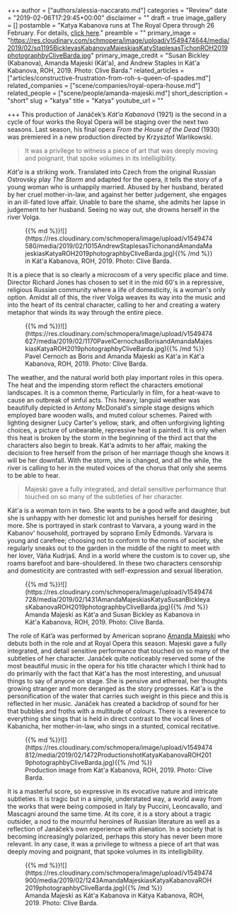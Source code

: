 +++
author = ["authors/alessia-naccarato.md"]
categories = "Review"
date = "2019-02-06T17:29:45+00:00"
disclaimer = ""
draft = true
image_gallery = []
postamble = "Katya Kabanova runs at The Royal Opera through 26 February. For details, [click here](https://www.roh.org.uk/productions/katya-kabanova-by-richard-jones)."
preamble = ""
primary_image = "https://res.cloudinary.com/schmopera/image/upload/v1549474644/media/2019/02/sq1195BickleyasKabanovaMajeskiasKatyStaplesasTichonROH2019photographbyCliveBarda.jpg"
primary_image_credit = "Susan Bickley (Kabanova), Amanda Majeski (Kát'a), and Andrew Staples  in Kát'a Kabanova, ROH, 2019. Photo: Clive Barda."
related_articles = ["articles/constructive-frustration-from-roh-s-queen-of-spades.md"]
related_companies = ["scene/companies/royal-opera-house.md"]
related_people = ["scene/people/amanda-majeski.md"]
short_description = "short"
slug = "katya"
title = "Katya"
youtube_url = ""

+++
This production of Janáček’s _Kát'a Kabanová_ (1921) is the second in a cycle of four works the Royal Opera will be staging over the next two seasons. Last season, his final opera _From the House of the Dead_ (1930) was premiered in a new production directed by Krzysztof Warlikowski.

> It was a privilege to witness a piece of art that was deeply moving and poignant, that spoke volumes in its intelligibility.

_Kát'a_ is a striking work. Translated into Czech from the original Russian Ostrovsky play _The Storm_ and adapted for the opera, it tells the story of a young woman who is unhappily married. Abused by her husband, berated by her cruel mother-in-law, and against her better judgement, she engages in an ill-fated love affair. Unable to bare the shame, she admits her lapse in judgement to her husband. Seeing no way out, she drowns herself in the river Volga.

<figure data-type="image">{{% md %}}![](https://res.cloudinary.com/schmopera/image/upload/v1549474580/media/2019/02/1015AndrewStaplesasTichonandAmandaMajeskiasKatyaROH2019photographbyCliveBarda.jpg){{% /md %}}

<figcaption> in Kát'a Kabanova, ROH, 2019. Photo: Clive Barda. </figcaption>

</figure>

It is a piece that is so clearly a microcosm of a very specific place and time. Director Richard Jones has chosen to set it in the mid 60's in a repressive, religious Russian community where a life of domesticity, is a woman's only option. Amidst all of this, the river Volga weaves its way into the music and into the heart of its central character, calling to her and creating a watery metaphor that winds its way through the entire piece.

<figure data-type="image">{{% md %}}![](https://res.cloudinary.com/schmopera/image/upload/v1549474627/media/2019/02/1170PavelCernochasBorisandAmandaMajeskiasKatyaROH2019photographbyCliveBarda.jpg){{% /md %}}

<figcaption>Pavel Cernoch as Boris and Amanda Majeski as Kát'a in Kát'a Kabanova, ROH, 2019. Photo: Clive Barda. </figcaption>

</figure>

The weather, and the natural world both play important roles in this opera. The heat and the impending storm reflect the characters emotional landscapes. It is a common theme, Particularly in film, for a heat-wave to cause an outbreak of sinful acts. This heavy, languid weather was beautifully depicted in Antony McDonald's simple stage designs which employed bare wooden walls, and muted colour schemes. Paired with lighting designer Lucy Carter's yellow, stark, and often unforgiving lighting choices, a picture of unbearable, repressive heat is painted. It is only when this heat is broken by the storm in the beginning of the third act that the characters also begin to break. Kát'a admits to her affair, making the decision to free herself from the prison of her marriage though she knows it will be her downfall. With the storm, she is changed, and all the while, the river is calling to her in the muted voices of the chorus that only she seems to be able to hear.

> Majeski gave a fully integrated, and detail sensitive performance that touched on so many of the subtleties of her character.

Kát'a is a woman torn in two. She wants to be a good wife and daughter, but she is unhappy with her domestic lot and punishes herself for desiring more. She is portrayed in stark contrast to Varvara, a young ward in the Kabanov' household, portrayed by soprano Emily Edmonds. Varvara is young and carefree; choosing not to conform to the norms of society, she regularly sneaks out to the garden in the middle of the night to meet with her lover, Váňa Kudrjaš. And in a world where the custom is to cover up, she roams barefoot and bare-shouldered. In these two characters censorship and domesticity are contrasted with self-expression and sexual liberation.

<figure data-type="image">{{% md %}}![](https://res.cloudinary.com/schmopera/image/upload/v1549474728/media/2019/02/1431AmandaMajeskiasKatyaSusanBickleyasKabanovaROH2019photographbyCliveBarda.jpg){{% /md %}}

<figcaption>Amanda Majeski as Kát'a and Susan Bickley as Kabanova in Kát'a Kabanova, ROH, 2019. Photo: Clive Barda. </figcaption>

</figure>

The role of Kát’a was performed by American soprano [Amanda Majeski](/spotlight-on-amanda-majeski/) who debuts both in the role and at Royal Opera this season. Majeski gave a fully integrated, and detail sensitive performance that touched on so many of the subtleties of her character. Janáček quite noticeably reserved some of the most beautiful music in the opera for his title character which I think had to do primarily with the fact that Kát'a has the most interesting, and unusual things to say of anyone on stage. She is pensive and ethereal, her thoughts growing stranger and more deranged as the story progresses. Kát'a is the personification of the water that carries such weight in this piece and this is reflected in her music. Janáček has created a backdrop of sound for her that bubbles and froths with a multitude of colours. There is a reverence to everything she sings that is held in direct contrast to the vocal lines of Kabanicha, her mother-in-law, who sings in a stunted, comical recitative.

<figure data-type="image">{{% md %}}![](https://res.cloudinary.com/schmopera/image/upload/v1549474812/media/2019/02/1472ProductionshotKatyaKabanovaROH2019photographbyCliveBarda.jpg){{% /md %}}

<figcaption>Production image from Kát'a Kabanova, ROH, 2019. Photo: Clive Barda. </figcaption>

</figure>

It is a masterful score, so expressive in its evocative nature and intricate subtleties. It is tragic but in a simple, understated way, a world away from the works that were being composed in Italy by Puccini, Leoncavallo, and Mascagni around the same time. At its core, it is a story about a tragic outsider, a nod to the mournful heroines of Russian literature as well as a reflection of Janáček’s own experience with alienation. In a society that is becoming increasingly polarized, perhaps this story has never been more relevant. In any case, it was a privilege to witness a piece of art that was deeply moving and poignant, that spoke volumes in its intelligibility.

<figure data-type="image">{{% md %}}![](https://res.cloudinary.com/schmopera/image/upload/v1549474900/media/2019/02/1243AmandaMajeskiasKatyaKabanovaROH2019photographbyCliveBarda.jpg){{% /md %}}

<figcaption>Amanda Majeski as Kát'a Kabanova in Kátya Kabanova, ROH, 2019. Photo: Clive Barda. </figcaption>

</figure>